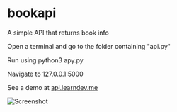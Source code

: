 # bookapi
A simple API that returns book info

Open a terminal and go to the folder containing "api.py"

Run using python3 apy.py

Navigate to 127.0.0.1:5000

See a demo at [api.learndev.me](https://api.learndev.me)

![Screenshot](https://i.imgur.com/ZiwpvnX.png)
